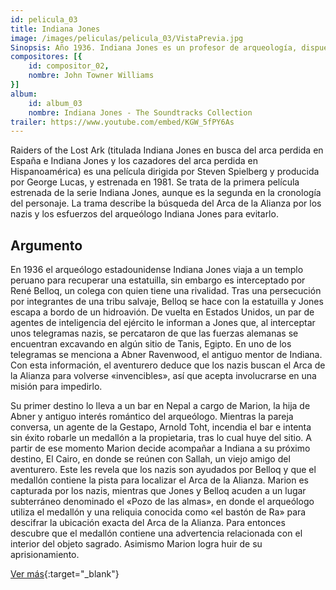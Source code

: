 ```yaml
---
id: pelicula_03
title: Indiana Jones
image: /images/peliculas/pelicula_03/VistaPrevia.jpg
Sinopsis: Año 1936. Indiana Jones es un profesor de arqueología, dispuesto a correr peligrosas aventuras con tal de conseguir valiosas reliquias históricas. Después de una infructuosa misión en Sudamérica, el gobierno estadounidense le encarga la búsqueda del Arca de la Alianza, donde se conservan las Tablas de la Ley que Dios entregó a Moisés. Según la leyenda, quien las posea tendrá un poder absoluto, razón por la cual también la buscan los nazis. (FILMAFFINITY)
compositores: [{
    id: compositor_02,
    nombre: John Towner Williams
}]
album:
    id: album_03
    nombre: Indiana Jones - The Soundtracks Collection
trailer: https://www.youtube.com/embed/KGW_5fPY6As
---
```


Raiders of the Lost Ark (titulada Indiana Jones en busca del arca perdida en España e Indiana Jones y los cazadores del arca perdida en Hispanoamérica) es una película dirigida por Steven Spielberg y producida por George Lucas, y estrenada en 1981. Se trata de la primera película estrenada de la serie Indiana Jones, aunque es la segunda en la cronología del personaje. La trama describe la búsqueda del Arca de la Alianza por los nazis y los esfuerzos del arqueólogo Indiana Jones para evitarlo.

## Argumento

En 1936 el arqueólogo estadounidense Indiana Jones viaja a un templo peruano para recuperar una estatuilla, sin embargo es interceptado por René Belloq, un colega con quien tiene una rivalidad. Tras una persecución por integrantes de una tribu salvaje, Belloq se hace con la estatuilla y Jones escapa a bordo de un hidroavión. De vuelta en Estados Unidos, un par de agentes de inteligencia del ejército le informan a Jones que, al interceptar unos telegramas nazis, se percataron de que las fuerzas alemanas se encuentran excavando en algún sitio de Tanis, Egipto. En uno de los telegramas se menciona a Abner Ravenwood, el antiguo mentor de Indiana. Con esta información, el aventurero deduce que los nazis buscan el Arca de la Alianza para volverse «invencibles», así que acepta involucrarse en una misión para impedirlo.

Su primer destino lo lleva a un bar en Nepal a cargo de Marion, la hija de Abner y antiguo interés romántico del arqueólogo. Mientras la pareja conversa, un agente de la Gestapo, Arnold Toht, incendia el bar e intenta sin éxito robarle un medallón a la propietaria, tras lo cual huye del sitio. A partir de ese momento Marion decide acompañar a Indiana a su próximo destino, El Cairo, en donde se reúnen con Sallah, un viejo amigo del aventurero. Este les revela que los nazis son ayudados por Belloq y que el medallón contiene la pista para localizar el Arca de la Alianza. Marion es capturada por los nazis, mientras que Jones y Belloq acuden a un lugar subterráneo denominado el «Pozo de las almas», en donde el arqueólogo utiliza el medallón y una reliquia conocida como «el bastón de Ra» para descifrar la ubicación exacta del Arca de la Alianza. Para entonces descubre que el medallón contiene una advertencia relacionada con el interior del objeto sagrado. Asimismo Marion logra huir de su aprisionamiento.

[Ver más](https://es.wikipedia.org/wiki/Raiders_of_the_Lost_Ark){:target="_blank"}